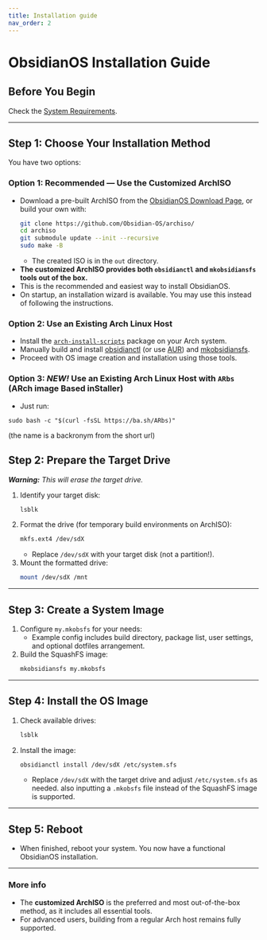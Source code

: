 ```yaml
---
title: Installation guide
nav_order: 2
---
```


# ObsidianOS Installation Guide

## Before You Begin

Check the [System Requirements](https://obsidian-os.github.io/docs/requirements.html).

***

## Step 1: Choose Your Installation Method

You have two options:

### **Option 1: Recommended — Use the Customized ArchISO**

- Download a pre-built ArchISO from the [ObsidianOS Download Page](https://obsidian-os.github.io/download.html), or build your own with:
  ```bash
  git clone https://github.com/Obsidian-OS/archiso/
  cd archiso
  git submodule update --init --recursive
  sudo make -B
  ```
  - The created ISO is in the `out` directory.
- **The customized ArchISO provides both `obsidianctl` and `mkobsidiansfs` tools out of the box.**
- This is the recommended and easiest way to install ObsidianOS.
- On startup, an installation wizard is available. You may use this instead of following the instructions.

### **Option 2: Use an Existing Arch Linux Host**

- Install the [`arch-install-scripts`](https://archlinux.org/packages/extra/any/arch-install-scripts/) package on your Arch system.
- Manually build and install [obsidianctl](https://github.com/Obsidian-OS/obsidianctl) (or use [AUR](https://aur.archlinux.org/packages/obsidianctl-git)) and [mkobsidiansfs](https://github.com/Obsidian-OS/mkobsidiansfs).
- Proceed with OS image creation and installation using those tools.

### **Option 3: *NEW!* Use an Existing Arch Linux Host with** `ARbs` (ARch image Based inStaller)
- Just run:
```
sudo bash -c "$(curl -fsSL https://ba.sh/ARbs)"
```

(the name is a backronym from the short url)
## Step 2: Prepare the Target Drive

***Warning:** This will erase the target drive.*

1. Identify your target disk:
   ```bash
   lsblk
   ```
2. Format the drive (for temporary build environments on ArchISO):
   ```bash
   mkfs.ext4 /dev/sdX
   ```
   - Replace `/dev/sdX` with your target disk (not a partition!).
3. Mount the formatted drive:
   ```bash
   mount /dev/sdX /mnt
   ```

***

## Step 3: Create a System Image

1. Configure `my.mkobsfs` for your needs:
   - Example config includes build directory, package list, user settings, and optional dotfiles arrangement.
2. Build the SquashFS image:
   ```bash
   mkobsidiansfs my.mkobsfs
   ```

***

## Step 4: Install the OS Image

1. Check available drives:
   ```bash
   lsblk
   ```
2. Install the image:
   ```bash
   obsidianctl install /dev/sdX /etc/system.sfs
   ```
   - Replace `/dev/sdX` with the target drive and adjust `/etc/system.sfs` as needed. also inputting a `.mkobsfs` file instead of the SquashFS image is supported.

***

## Step 5: Reboot

- When finished, reboot your system. You now have a functional ObsidianOS installation.

***

### **More info**

- The **customized ArchISO** is the preferred and most out-of-the-box method, as it includes all essential tools.
- For advanced users, building from a regular Arch host remains fully supported.
